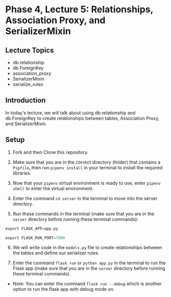 # Phase 4, Lecture 5: Relationships, Association Proxy, and SerializerMixin

## Lecture Topics

- db.relationship
- db.ForeignKey
- association_proxy
- SerializerMixin
- serialize_rules

## Introduction

In today's lecture, we will talk about using db.relationship and db.ForeignKey to create relationships between tables, Association Proxy, and SerializerMixin.

## Setup

1. Fork and then Clone this repository.

2. Make sure that you are in the correct directory (folder) that contains a `Pipfile`, then run `pipenv install` in your terminal to install the required libraries.

3. Now that your `pipenv` virtual environment is ready to use, enter `pipenv shell` to enter the virtual environment.

4. Enter the command `cd server` in the terminal to move into the server directory.

5. Run these commands in the terminal (make sure that you are in the `server` directory before running these terminal commands):

```py
export FLASK_APP=app.py

export FLASK_RUN_PORT=7000
```

6. We will write code in the `models.py` file to create relationships between the tables and define our serializer rules.

7. Enter the command `flask run` or `python app.py` in the terminal to run the Flask app (make sure that you are in the `server` directory before running these terminal commands).

- Note: You can enter the command `flask run --debug` which is another option to run the flask app with debug mode on.

